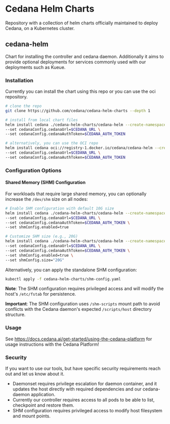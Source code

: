 # Cedana Helm Charts

Repository with a collection of helm charts officially maintained to deploy Cedana, on a
Kubernetes cluster.

## cedana-helm

Chart for installing the controller and cedana daemon.
Additionally it aims to provide optional deployments for services commonly used with our deployments such as Kueue. 

### Installation

Currently you can install the chart using this repo or you can use the oci repository.

```bash
# clone the repo
git clone https://github.com/cedana/cedana-helm-charts --depth 1

# install from local chart files
helm install cedana ./cedana-helm-charts/cedana-helm --create-namespace -n cedana-systems \ 
--set cedanaConfig.cedanaUrl=$CEDANA_URL \
--set cedanaConfig.cedanaAuthToken=$CEDANA_AUTH_TOKEN

# alternatively, you can use the OCI repo
helm install cedana oci://registry-1.docker.io/cedana/cedana-helm --create-namespace -n cedana-systems \ 
--set cedanaConfig.cedanaUrl=$CEDANA_URL \
--set cedanaConfig.cedanaAuthToken=$CEDANA_AUTH_TOKEN
```

### Configuration Options

#### Shared Memory (SHM) Configuration

For workloads that require large shared memory, you can optionally increase the `/dev/shm` size on all nodes:

```bash
# Enable SHM configuration with default 10G size
helm install cedana ./cedana-helm-charts/cedana-helm --create-namespace -n cedana-systems \
--set cedanaConfig.cedanaUrl=$CEDANA_URL \
--set cedanaConfig.cedanaAuthToken=$CEDANA_AUTH_TOKEN \
--set shmConfig.enabled=true

# Customize SHM size (e.g., 20G)
helm install cedana ./cedana-helm-charts/cedana-helm --create-namespace -n cedana-systems \
--set cedanaConfig.cedanaUrl=$CEDANA_URL \
--set cedanaConfig.cedanaAuthToken=$CEDANA_AUTH_TOKEN \
--set shmConfig.enabled=true \
--set shmConfig.size="20G"
```

Alternatively, you can apply the standalone SHM configuration:

```bash
kubectl apply -f cedana-helm-charts/shm-config.yaml
```

**Note**: The SHM configuration requires privileged access and will modify the host's `/etc/fstab` for persistence.

**Important**: The SHM configuration uses `/shm-scripts` mount path to avoid conflicts with the Cedana daemon's expected `/scripts/host` directory structure.

### Usage
See https://docs.cedana.ai/get-started/using-the-cedana-platform for usage instructions with the Cedana Platform!

### Security
If you want to use our tools, but have specific security requirements reach out and let us know
about it.
- Daemonset requires privilege escalation for daemon container, and it updates the host directly with
  required dependencies and our cedana-daemon application.
- Currently our controller requires access to all pods to be able to list, checkpoint and restore them.
- SHM configuration requires privileged access to modify host filesystem and mount points.
